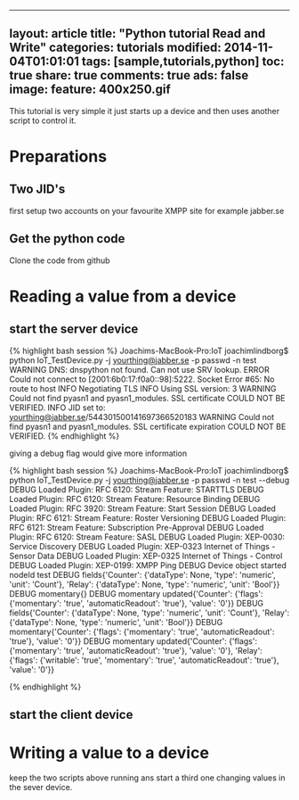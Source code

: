 ---
layout: article
title:  "Python tutorial Read and Write"
categories: tutorials
modified: 2014-11-04T01:01:01
tags: [sample,tutorials,python]
toc: true
share: true
comments: true
ads: false
image:
	feature: 400x250.gif
--



This tutorial is very simple it just starts up a device and then uses another script to control it.
# Preparations
## Two JID's
first setup two accounts on your favourite XMPP site for example jabber.se

## Get the python code

Clone the code from github

# Reading a value from a device
## start the server device

{% highlight bash session %}
Joachims-MacBook-Pro:IoT joachimlindborg$ python IoT_TestDevice.py -j yourthing@jabber.se -p passwd -n test 
WARNING  DNS: dnspython not found. Can not use SRV lookup.
ERROR    Could not connect to [2001:6b0:17:f0a0::98]:5222. Socket Error #65: No route to host
INFO     Negotiating TLS
INFO     Using SSL version: 3
WARNING  Could not find pyasn1 and pyasn1_modules. SSL certificate COULD NOT BE VERIFIED.
INFO     JID set to: yourthing@jabber.se/544301500141697366520183
WARNING  Could not find pyasn1 and pyasn1_modules. SSL certificate expiration COULD NOT BE VERIFIED.
{% endhighlight %}

giving a debug flag would give more information

{% highlight bash session %}
Joachims-MacBook-Pro:IoT joachimlindborg$ python IoT_TestDevice.py -j yourthing@jabber.se -p passwd -n test --debug
DEBUG    Loaded Plugin: RFC 6120: Stream Feature: STARTTLS
DEBUG    Loaded Plugin: RFC 6120: Stream Feature: Resource Binding
DEBUG    Loaded Plugin: RFC 3920: Stream Feature: Start Session
DEBUG    Loaded Plugin: RFC 6121: Stream Feature: Roster Versioning
DEBUG    Loaded Plugin: RFC 6121: Stream Feature: Subscription Pre-Approval
DEBUG    Loaded Plugin: RFC 6120: Stream Feature: SASL
DEBUG    Loaded Plugin: XEP-0030: Service Discovery
DEBUG    Loaded Plugin: XEP-0323 Internet of Things - Sensor Data
DEBUG    Loaded Plugin: XEP-0325 Internet of Things - Control
DEBUG    Loaded Plugin: XEP-0199: XMPP Ping
DEBUG    Device object started nodeId test
DEBUG    fields{'Counter': {'dataType': None, 'type': 'numeric', 'unit': 'Count'}, 'Relay': {'dataType': None, 'type': 'numeric', 'unit': 'Bool'}}
DEBUG    momentary{}
DEBUG    momentary updated{'Counter': {'flags': {'momentary': 'true', 'automaticReadout': 'true'}, 'value': '0'}}
DEBUG    fields{'Counter': {'dataType': None, 'type': 'numeric', 'unit': 'Count'}, 'Relay': {'dataType': None, 'type': 'numeric', 'unit': 'Bool'}}
DEBUG    momentary{'Counter': {'flags': {'momentary': 'true', 'automaticReadout': 'true'}, 'value': '0'}}
DEBUG    momentary updated{'Counter': {'flags': {'momentary': 'true', 'automaticReadout': 'true'}, 'value': '0'}, 'Relay': {'flags': {'writable': 'true', 'momentary': 'true', 'automaticReadout': 'true'}, 'value': '0'}}

{% endhighlight %}

## start the client device

# Writing a value to a device
keep the two scripts above running ans start a third one changing values in the sever device. 
